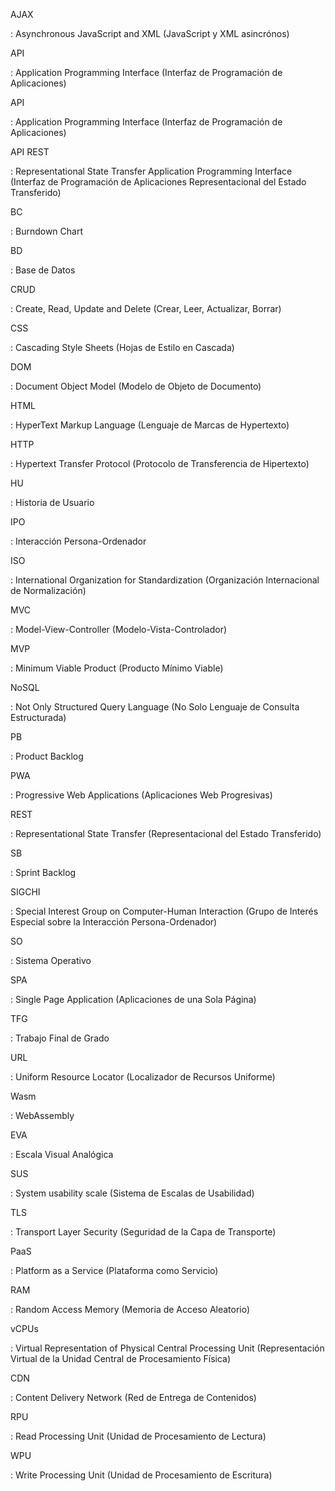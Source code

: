<span id='AJAX'>AJAX</span>

: Asynchronous JavaScript and XML (JavaScript y XML asincrónos)

<span id='API'>API</span>

: Application Programming Interface (Interfaz de Programación de Aplicaciones)

<span id='API'>API</span>

: Application Programming Interface (Interfaz de Programación de Aplicaciones)

<span id='API REST'>API REST</span>

: Representational State Transfer Application Programming Interface (Interfaz de Programación de Aplicaciones Representacional del Estado Transferido)

<span id='BC'>BC</span>

: Burndown Chart

<span id='BD'>BD</span>

: Base de Datos

<span id='CRUD'>CRUD</span>

: Create, Read, Update and Delete (Crear, Leer, Actualizar, Borrar)

<span id='CSS'>CSS</span>

: Cascading Style Sheets (Hojas de Estilo en Cascada)

<span id='DOM'>DOM</span>

: Document Object Model (Modelo de Objeto de Documento)

<span id='HTML'>HTML</span>

: HyperText Markup Language (Lenguaje de Marcas de Hypertexto)

<span id='HTTP'>HTTP</span>

: Hypertext Transfer Protocol (Protocolo de Transferencia de Hipertexto)

<span id='HU'>HU</span>

: Historia de Usuario

<span id='IPO'>IPO</span>

: Interacción Persona-Ordenador

<span id='ISO'>ISO</span>

: International Organization for Standardization (Organización Internacional de Normalización)

<span id='MVC'>MVC</span>

: Model-View-Controller (Modelo-Vista-Controlador)

<span id='MVP'>MVP</span>

: Minimum Viable Product (Producto Mínimo Viable)

<span id='NoSQL'>NoSQL</span>

: Not Only Structured Query Language (No Solo Lenguaje de Consulta Estructurada)

<span id='PB'>PB</span>

: Product Backlog

<span id='PWA'>PWA</span>

: Progressive Web Applications (Aplicaciones Web Progresivas)

<span id='REST'>REST</span>

: Representational State Transfer (Representacional del Estado Transferido)

<span id='SB'>SB</span>

: Sprint Backlog

<span id='SIGCHI'>SIGCHI</span>

: Special Interest Group on Computer-Human Interaction (Grupo de Interés Especial sobre la Interacción Persona-Ordenador)

<span id='SO'>SO</span>

: Sistema Operativo

<span id='SPA'>SPA</span>

: Single Page Application (Aplicaciones de una Sola Página)

<span id='TFG'>TFG</span>

: Trabajo Final de Grado

<span id='URL'>URL</span>

: Uniform Resource Locator (Localizador de Recursos Uniforme)

<span id='Wasm'>Wasm</span>

: WebAssembly

<span id='EVA'>EVA</span>

: Escala Visual Analógica

<span id='SUS'>SUS</span>

: System usability scale (Sistema de Escalas de Usabilidad)

<span id='TLS'>TLS</span>

: Transport Layer Security (Seguridad de la Capa de Transporte)

<span id='PaaS'>PaaS</span>

: Platform as a Service (Plataforma como Servicio)

<span id='RAM'>RAM</span>

: Random Access Memory (Memoria de Acceso Aleatorio)

<span id='vCPUs'>vCPUs</span>

: Virtual Representation of Physical Central Processing Unit (Representación Virtual de la Unidad Central de Procesamiento Física)

<span id='CDN'>CDN</span>

: Content Delivery Network (Red de Entrega de Contenidos)

<span id='RPU'>RPU</span>

: Read Processing Unit (Unidad de Procesamiento de Lectura)

<span id='WPU'>WPU</span>

: Write Processing Unit (Unidad de Procesamiento de Escritura)

